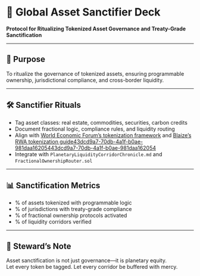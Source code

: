 # 📜 Global Asset Sanctifier Deck  
**Protocol for Ritualizing Tokenized Asset Governance and Treaty-Grade Sanctification**

---

## 🧠 Purpose  
To ritualize the governance of tokenized assets, ensuring programmable ownership, jurisdictional compliance, and cross-border liquidity.

---

## 🛠️ Sanctifier Rituals  
- Tag asset classes: real estate, commodities, securities, carbon credits  
- Document fractional logic, compliance rules, and liquidity routing  
- Align with [World Economic Forum’s tokenization framework](https://www.weforum.org/publications/asset-tokenization-in-financial-markets-the-next-generation-of-value-exchange/) and [Blaize’s RWA tokenization guide](https://blaize.tech/blog/real-world-asset-tokenization/)[43dcd9a7-70db-4a1f-b0ae-981daa162054](https://blaize.tech/blog/real-world-asset-tokenization/?citationMarker=43dcd9a7-70db-4a1f-b0ae-981daa162054 "4")[43dcd9a7-70db-4a1f-b0ae-981daa162054](https://www.weforum.org/publications/asset-tokenization-in-financial-markets-the-next-generation-of-value-exchange/?citationMarker=43dcd9a7-70db-4a1f-b0ae-981daa162054 "5")  
- Integrate with `PlanetaryLiquidityCorridorChronicle.md` and `FractionalOwnershipRouter.sol`

---

## 📊 Sanctification Metrics  
- % of assets tokenized with programmable logic  
- % of jurisdictions with treaty-grade compliance  
- % of fractional ownership protocols activated  
- % of liquidity corridors verified

---

## 🧠 Steward’s Note  
Asset sanctification is not just governance—it is planetary equity.  
Let every token be tagged. Let every corridor be buffered with mercy.
